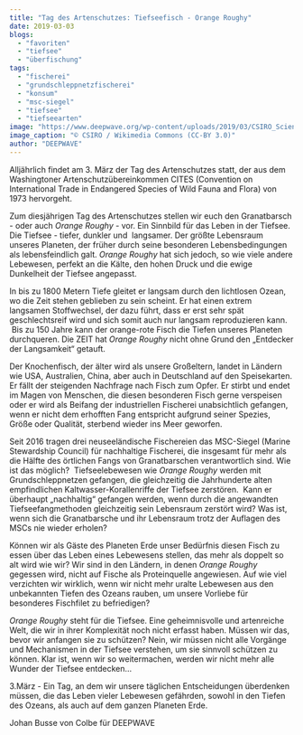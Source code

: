 ```yaml
---
title: "Tag des Artenschutzes: Tiefseefisch - Orange Roughy"
date: 2019-03-03
blogs: 
  - "favoriten"
  - "tiefsee"
  - "überfischung"
tags: 
  - "fischerei"
  - "grundschleppnetzfischerei"
  - "konsum"
  - "msc-siegel"
  - "tiefsee"
  - "tiefseearten"
image: "https://www.deepwave.org/wp-content/uploads/2019/03/CSIRO_ScienceImage_2948_Orange_Roughy-scaled.jpg"
image_caption: "© CSIRO / Wikimedia Commons (CC-BY 3.0)"
author: "DEEPWAVE"
---
```


Alljährlich findet am 3. März der Tag des Artenschutzes statt, der aus dem Washingtoner Artenschutzübereinkommen CITES (Convention on International Trade in Endangered Species of Wild Fauna and Flora) von 1973 hervorgeht.

Zum diesjährigen Tag des Artenschutzes stellen wir euch den Granatbarsch - oder auch _Orange Roughy -_ vor. Ein Sinnbild für das Leben in der Tiefsee. Die Tiefsee - tiefer, dunkler und  langsamer. Der größte Lebensraum unseres Planeten, der früher durch seine besonderen Lebensbedingungen als lebensfeindlich galt. _Orange Roughy_ hat sich jedoch, so wie viele andere Lebewesen, perfekt an die Kälte, den hohen Druck und die ewige Dunkelheit der Tiefsee angepasst.

In bis zu 1800 Metern Tiefe gleitet er langsam durch den lichtlosen Ozean, wo die Zeit stehen geblieben zu sein scheint. Er hat einen extrem langsamen Stoffwechsel, der dazu führt, dass er erst sehr spät geschlechtsreif wird und sich somit auch nur langsam reproduzieren kann.  Bis zu 150 Jahre kann der orange-rote Fisch die Tiefen unseres Planeten durchqueren. Die ZEIT hat _Orange Roughy_ nicht ohne Grund den „Entdecker der Langsamkeit“ getauft.

Der Knochenfisch, der älter wird als unsere Großeltern, landet in Ländern wie USA, Australien, China, aber auch in Deutschland auf den Speisekarten. Er fällt der steigenden Nachfrage nach Fisch zum Opfer. Er stirbt und endet im Magen von Menschen, die diesen besonderen Fisch gerne verspeisen oder er wird als Beifang der industriellen Fischerei unabsichtlich gefangen, wenn er nicht dem erhofften Fang entspricht aufgrund seiner Spezies, Größe oder Qualität, sterbend wieder ins Meer geworfen.

Seit 2016 tragen drei neuseeländische Fischereien das MSC-Siegel (Marine Stewardship Council) für nachhaltige Fischerei, die insgesamt für mehr als die Hälfte des örtlichen Fangs von Granatbarschen verantwortlich sind. Wie ist das möglich?  Tiefseelebewesen wie _Orange Roughy_ werden mit Grundschleppnetzen gefangen, die gleichzeitig die Jahrhunderte alten empfindlichen Kaltwasser-Korallenriffe der Tiefsee zerstören.  Kann er überhaupt „nachhaltig“ gefangen werden, wenn durch die angewandten Tiefseefangmethoden gleichzeitig sein Lebensraum zerstört wird? Was ist, wenn sich die Granatbarsche und ihr Lebensraum trotz der Auflagen des MSCs nie wieder erholen?

Können wir als Gäste des Planeten Erde unser Bedürfnis diesen Fisch zu essen über das Leben eines Lebewesens stellen, das mehr als doppelt so alt wird wie wir? Wir sind in den Ländern, in denen _Orange Roughy_ gegessen wird, nicht auf Fische als Proteinquelle angewiesen. Auf wie viel verzichten wir wirklich, wenn wir nicht mehr uralte Lebewesen aus den unbekannten Tiefen des Ozeans rauben, um unsere Vorliebe für besonderes Fischfilet zu befriedigen?

_Orange Roughy_ steht für die Tiefsee. Eine geheimnisvolle und artenreiche Welt, die wir in ihrer Komplexität noch nicht erfasst haben. Müssen wir das, bevor wir anfangen sie zu schützen? Nein, wir müssen nicht alle Vorgänge und Mechanismen in der Tiefsee verstehen, um sie sinnvoll schützen zu können. Klar ist, wenn wir so weitermachen, werden wir nicht mehr alle Wunder der Tiefsee entdecken…

3.März - Ein Tag, an dem wir unsere täglichen Entscheidungen überdenken müssen, die das Leben vieler Lebewesen gefährden, sowohl in den Tiefen des Ozeans, als auch auf dem ganzen Planeten Erde.

Johan Busse von Colbe für DEEPWAVE
